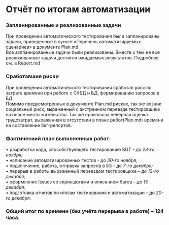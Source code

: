# Отчёт по итогам автоматизации  
### Запланированные и реализованные задачи  
При проведении автоматического тестирования были запланированы задачи, приведенные в пункте «Перечень автоматизируемых сценариев» в документе Plan.md.  
Все запланированные задачи были реализованы. Вместе с тем не все реализованные задачи достигли ожидаемых результатов. Подробнее см. в Report.md  
### Сработавшие риски  
При проведении автоматического тестирования сработал риск по затрате времени при работе с СУБД и БД, формированию запросов в БД.  
Помимо предусмотренных в документе Plan.md рисках, так же возник социальный риск, выраженный с экстренном переезде тестировщика на новое место жительство. Так же произошла неверная оценка трудозатрат, выраженная в отсутствии в плане работ(Plan.md) времени на составление баг-репортов.  
### Фактический план выполненных работ:  
•	разработка кода, способствующего тестированию SUT – *до 23-го ноября;*  
•	написание автоматизированных тестов - *до 30-го ноября;*  
•	подключение, работа, отправка запросов в БЗ – *до 7-го декабря;*  
•	перерыв в работы выраженный переездом тестировщика – *до 12-го декабря;*  
•	оформление Issues со скриншотами и описанием багов – *до 15 декабря;*  
•	подготовка отчетов по итогам тестирования и автоматизации – *до 20-го декабря.*  
### Общий итог по времени (без учёта перерыва в работе) – 124 часа.
